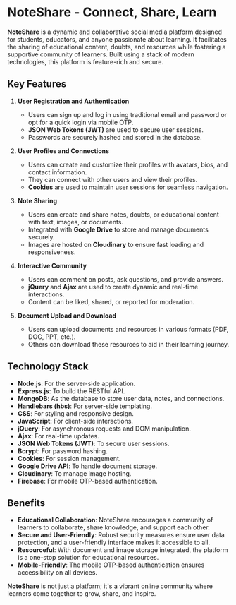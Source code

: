 # NoteShare - Connect, Share, Learn

**NoteShare** is a dynamic and collaborative social media platform designed for students, educators, and anyone passionate about learning. It facilitates the sharing of educational content, doubts, and resources while fostering a supportive community of learners. Built using a stack of modern technologies, this platform is feature-rich and secure.

## Key Features

1. **User Registration and Authentication**
   - Users can sign up and log in using traditional email and password or opt for a quick login via mobile OTP.
   - **JSON Web Tokens (JWT)** are used to secure user sessions.
   - Passwords are securely hashed and stored in the database.

2. **User Profiles and Connections**
   - Users can create and customize their profiles with avatars, bios, and contact information.
   - They can connect with other users and view their profiles.
   - **Cookies** are used to maintain user sessions for seamless navigation.

3. **Note Sharing**
   - Users can create and share notes, doubts, or educational content with text, images, or documents.
   - Integrated with **Google Drive** to store and manage documents securely.
   - Images are hosted on **Cloudinary** to ensure fast loading and responsiveness.

4. **Interactive Community**
   - Users can comment on posts, ask questions, and provide answers.
   - **jQuery** and **Ajax** are used to create dynamic and real-time interactions.
   - Content can be liked, shared, or reported for moderation.

5. **Document Upload and Download**
   - Users can upload documents and resources in various formats (PDF, DOC, PPT, etc.).
   - Others can download these resources to aid in their learning journey.

## Technology Stack

- **Node.js**: For the server-side application.
- **Express.js**: To build the RESTful API.
- **MongoDB**: As the database to store user data, notes, and connections.
- **Handlebars (hbs)**: For server-side templating.
- **CSS**: For styling and responsive design.
- **JavaScript**: For client-side interactions.
- **jQuery**: For asynchronous requests and DOM manipulation.
- **Ajax**: For real-time updates.
- **JSON Web Tokens (JWT)**: To secure user sessions.
- **Bcrypt**: For password hashing.
- **Cookies**: For session management.
- **Google Drive API**: To handle document storage.
- **Cloudinary**: To manage image hosting.
- **Firebase**: For mobile OTP-based authentication.

## Benefits

- **Educational Collaboration**: NoteShare encourages a community of learners to collaborate, share knowledge, and support each other.
- **Secure and User-Friendly**: Robust security measures ensure user data protection, and a user-friendly interface makes it accessible to all.
- **Resourceful**: With document and image storage integrated, the platform is a one-stop solution for educational resources.
- **Mobile-Friendly**: The mobile OTP-based authentication ensures accessibility on all devices.

**NoteShare** is not just a platform; it's a vibrant online community where learners come together to grow, share, and inspire.
